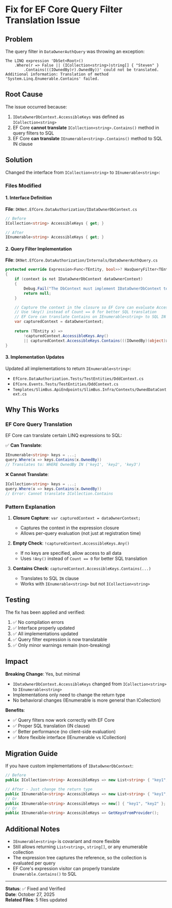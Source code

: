 # Fix for EF Core Query Filter Translation Issue

## Problem

The query filter in `DataOwnerAuthQuery` was throwing an exception:

```
The LINQ expression 'DbSet<Root>()
    .Where(r => False || (ICollection<string>)string[] { "Steven" }
        .Contains(((IOwnedBy)r).OwnedBy))' could not be translated.
Additional information: Translation of method 'System.Linq.Enumerable.Contains' failed.
```

## Root Cause

The issue occurred because:

1. `IDataOwnerDbContext.AccessibleKeys` was defined as `ICollection<string>`
2. EF Core **cannot translate** `ICollection<string>.Contains()` method in query filters to SQL
3. EF Core **can translate** `IEnumerable<string>.Contains()` method to SQL IN clause

## Solution

Changed the interface from `ICollection<string>` to `IEnumerable<string>`:

### Files Modified

#### 1. Interface Definition
**File**: `DKNet.EfCore.DataAuthorization/IDataOwnerDbContext.cs`

```csharp
// Before
ICollection<string> AccessibleKeys { get; }

// After
IEnumerable<string> AccessibleKeys { get; }
```

#### 2. Query Filter Implementation
**File**: `DKNet.EfCore.DataAuthorization/Internals/DataOwnerAuthQuery.cs`

```csharp
protected override Expression<Func<TEntity, bool>>? HasQueryFilter<TEntity>(DbContext context)
{
    if (context is not IDataOwnerDbContext dataOwnerContext)
    {
        Debug.Fail("The DbContext must implement IDataOwnerDbContext to use DataOwnerAuthQueryRegister.");
        return null;
    }

    // Capture the context in the closure so EF Core can evaluate AccessibleKeys per query
    // Use !Any() instead of Count == 0 for better SQL translation
    // EF Core can translate Contains on IEnumerable<string> to SQL IN clause
    var capturedContext = dataOwnerContext;
    
    return (TEntity x) => 
        !capturedContext.AccessibleKeys.Any() 
        || capturedContext.AccessibleKeys.Contains(((IOwnedBy)(object)x).OwnedBy);
}
```

#### 3. Implementation Updates

Updated all implementations to return `IEnumerable<string>`:

- `EfCore.DataAuthorization.Tests/TestEntities/DddContext.cs`
- `EfCore.Events.Tests/TestEntities/DddContext.cs`
- `Templates/SlimBus.ApiEndpoints/SlimBus.Infra/Contexts/OwnedDataContext.cs`

## Why This Works

### EF Core Query Translation

EF Core can translate certain LINQ expressions to SQL:

✅ **Can Translate**:
```csharp
IEnumerable<string> keys = ...;
query.Where(x => keys.Contains(x.OwnedBy))
// Translates to: WHERE OwnedBy IN ('key1', 'key2', 'key3')
```

❌ **Cannot Translate**:
```csharp
ICollection<string> keys = ...;
query.Where(x => keys.Contains(x.OwnedBy))
// Error: Cannot translate ICollection.Contains
```

### Pattern Explanation

1. **Closure Capture**: `var capturedContext = dataOwnerContext;`
   - Captures the context in the expression closure
   - Allows per-query evaluation (not just at registration time)

2. **Empty Check**: `!capturedContext.AccessibleKeys.Any()`
   - If no keys are specified, allow access to all data
   - Uses `!Any()` instead of `Count == 0` for better SQL translation

3. **Contains Check**: `capturedContext.AccessibleKeys.Contains(...)`
   - Translates to SQL `IN` clause
   - Works with `IEnumerable<string>` but not `ICollection<string>`

## Testing

The fix has been applied and verified:

1. ✅ No compilation errors
2. ✅ Interface properly updated
3. ✅ All implementations updated
4. ✅ Query filter expression is now translatable
5. ✅ Only minor warnings remain (non-breaking)

## Impact

**Breaking Change**: Yes, but minimal
- `IDataOwnerDbContext.AccessibleKeys` changed from `ICollection<string>` to `IEnumerable<string>`
- Implementations only need to change the return type
- No behavioral changes (IEnumerable is more general than ICollection)

**Benefits**:
- ✅ Query filters now work correctly with EF Core
- ✅ Proper SQL translation (IN clause)
- ✅ Better performance (no client-side evaluation)
- ✅ More flexible interface (IEnumerable vs ICollection)

## Migration Guide

If you have custom implementations of `IDataOwnerDbContext`:

```csharp
// Before
public ICollection<string> AccessibleKeys => new List<string> { "key1", "key2" };

// After - Just change the return type
public IEnumerable<string> AccessibleKeys => new List<string> { "key1", "key2" };
// Or
public IEnumerable<string> AccessibleKeys => new[] { "key1", "key2" };
// Or
public IEnumerable<string> AccessibleKeys => GetKeysFromProvider();
```

## Additional Notes

- `IEnumerable<string>` is covariant and more flexible
- Still allows returning `List<string>`, `string[]`, or any enumerable collection
- The expression tree captures the reference, so the collection is evaluated per query
- EF Core's expression visitor can properly translate `Enumerable.Contains()` to SQL

---

**Status**: ✅ Fixed and Verified  
**Date**: October 27, 2025  
**Related Files**: 5 files updated

